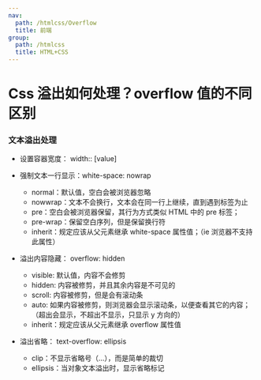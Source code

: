 ```yaml
---
nav:
  path: /htmlcss/Overflow
  title: 前端
group:
  path: /htmlcss
  title: HTML+CSS
---
```


# Css 溢出如何处理？overflow 值的不同区别

### 文本溢出处理

- 设置容器宽度： width:: [value]
- 强制文本一行显示：white-space: nowrap

  - normal：默认值，空白会被浏览器忽略
  - nowwrap：文本不会换行，文本会在同一行上继续，直到遇到标签为止
  - pre：空白会被浏览器保留，其行为方式类似 HTML 中的 pre 标签；
  - pre-wrap：保留空白序列，但是保留换行符
  - inherit：规定应该从父元素继承 white-space 属性值；（ie 浏览器不支持此属性）

- 溢出内容隐藏： overflow: hidden
  - visible: 默认值，内容不会修剪
  - hidden: 内容被修剪，并且其余内容是不可见的
  - scroll: 内容被修剪，但是会有滚动条
  - auto: 如果内容被修剪，则浏览器会显示滚动条，以便查看其它的内容；（超出会显示，不超出不显示，只显示 y 方向的）
  - inherit：规定应该从父元素继承 overflow 属性值
- 溢出省略： text-overflow: ellipsis
  - clip：不显示省略号（...），而是简单的裁切
  - ellipsis：当对象文本溢出时，显示省略标记

